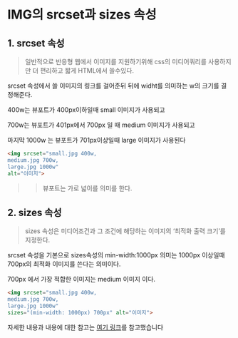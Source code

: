 IMG의 srcset과 sizes 속성
===

## 1. srcset 속성

> 일반적으로 반응형 웹에서 이미지를 지원하기위해 css의 미디어쿼리를 사용하지만 더 편리하고 짧게 HTML에서 쓸수있다.

srcset 속성에서 쓸 이미지의 링크를 걸어준뒤 뒤에 widht를 의미하는 w의 크기를 결정해준다.

400w는 뷰포트가 400px이하일때 small 이미지가 사용되고

700w는 뷰포트가 401px에서 700px 일 때 medium 이미지가 사용되고

마지막 1000w 는 뷰포트가 701px이상일때 large 이미지가 사용된다
```html
<img srcset="small.jpg 400w,
medium.jpg 700w,
large.jpg 1000w"
alt="이미지">
```

>> 뷰포트는 가로 넓이를 의미를 한다.

## 2. sizes 속성

> sizes 속성은 미디어조건과 그 조건에 해당하는 이미지의 ‘최적화 출력 크기’를 지정한다.

srcset 속성을 기본으로 sizes속성의 min-width:1000px 의미는
1000px 이상일때 700px의 최적화 이미지를 쓴다는 의미이다.

700px 에서 가장 적합한 이미지는 medium 이미지 이다.

```html
<img srcset="small.jpg 400w,
medium.jpg 700w,
large.jpg 1000w"
sizes="(min-width: 1000px) 700px" alt="이미지">
```

자세한 내용과 내용에 대한 참고는 [여기 링크](https://heropy.blog/2019/06/16/html-img-srcset-and-sizes/)를 참고했습니다